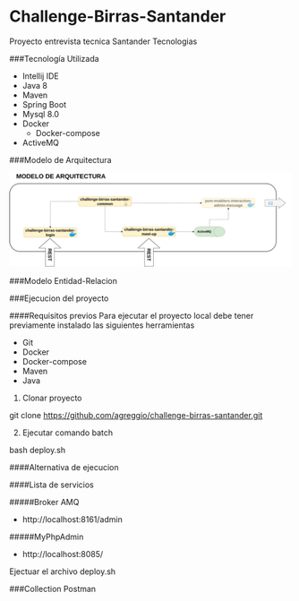 # Challenge-Birras-Santander

Proyecto entrevista tecnica Santander Tecnologias

###Tecnología Utilizada
- Intellij IDE
- Java 8
- Maven
- Spring Boot
- Mysql 8.0
- Docker
  - Docker-compose
- ActiveMQ

###Modelo de Arquitectura

![alt text](https://github.com/agreggio/challenge-birras-santander/blob/develop/challengeMeetUps.png)

###Modelo Entidad-Relacion

###Ejecucion del proyecto

####Requisitos previos
Para ejecutar el proyecto local debe tener previamente instalado las siguientes herramientas
- Git
- Docker
- Docker-compose
- Maven
- Java

1. Clonar proyecto 

git clone https://github.com/agreggio/challenge-birras-santander.git

2. Ejecutar comando batch

bash deploy.sh

####Alternativa de ejecucion

####Lista de servicios

#####Broker AMQ
- http://localhost:8161/admin

#####MyPhpAdmin
- http://localhost:8085/

Ejectuar el archivo deploy.sh

###Collection Postman



